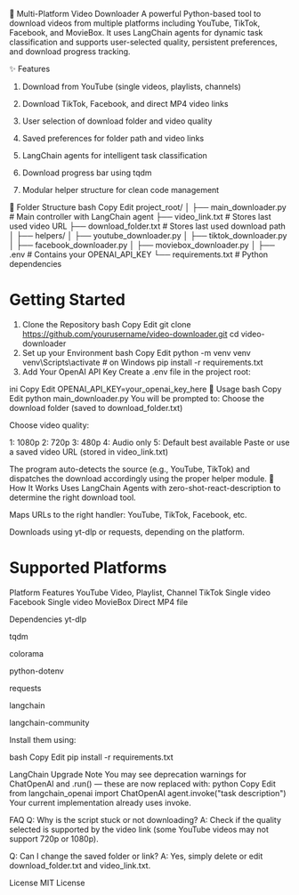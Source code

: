 🎥 Multi-Platform Video Downloader
A powerful Python-based tool to download videos from multiple platforms including YouTube, TikTok, Facebook, and MovieBox. It uses LangChain agents for dynamic task classification and supports user-selected quality, persistent preferences, and download progress tracking.

✨ Features
1. Download from YouTube (single videos, playlists, channels)

2. Download TikTok, Facebook, and direct MP4 video links

3. User selection of download folder and video quality

4. Saved preferences for folder path and video links

5. LangChain agents for intelligent task classification

6. Download progress bar using tqdm

7.  Modular helper structure for clean code management

📂 Folder Structure
bash
Copy
Edit
project_root/
│
├── main_downloader.py          # Main controller with LangChain agent
├── video_link.txt              # Stores last used video URL
├── download_folder.txt         # Stores last used download path
│
├── helpers/
│   ├── youtube_downloader.py
│   ├── tiktok_downloader.py
│   ├── facebook_downloader.py
│   ├── moviebox_downloader.py
│
├── .env                        # Contains your OPENAI_API_KEY
└── requirements.txt            # Python dependencies

# Getting Started
1. Clone the Repository
bash
Copy
Edit
git clone https://github.com/yourusername/video-downloader.git
cd video-downloader
2. Set up your Environment
bash
Copy
Edit
python -m venv venv
venv\Scripts\activate  # on Windows
pip install -r requirements.txt
3. Add Your OpenAI API Key
Create a .env file in the project root:

ini
Copy
Edit
OPENAI_API_KEY=your_openai_key_here
🔧 Usage
bash
Copy
Edit
python main_downloader.py
You will be prompted to:
Choose the download folder (saved to download_folder.txt)

Choose video quality:

1: 1080p
2: 720p
3: 480p
4: Audio only
5: Default best available
Paste or use a saved video URL (stored in video_link.txt)

The program auto-detects the source (e.g., YouTube, TikTok) and dispatches the download accordingly using the proper helper module.
🧠 How It Works
Uses LangChain Agents with zero-shot-react-description to determine the right download tool.

Maps URLs to the right handler: YouTube, TikTok, Facebook, etc.

Downloads using yt-dlp or requests, depending on the platform.

# Supported Platforms
Platform	Features
YouTube	Video, Playlist, Channel
TikTok	Single video
Facebook	Single video
MovieBox	Direct MP4 file

Dependencies
yt-dlp

tqdm

colorama

python-dotenv

requests

langchain

langchain-community

Install them using:

bash
Copy
Edit
pip install -r requirements.txt

LangChain Upgrade Note
You may see deprecation warnings for ChatOpenAI and .run() — these are now replaced with:
python
Copy
Edit
from langchain_openai import ChatOpenAI
agent.invoke("task description")
Your current implementation already uses invoke.

FAQ
Q: Why is the script stuck or not downloading?
A: Check if the quality selected is supported by the video link (some YouTube videos may not support 720p or 1080p).

Q: Can I change the saved folder or link?
A: Yes, simply delete or edit download_folder.txt and video_link.txt.

License
MIT License

